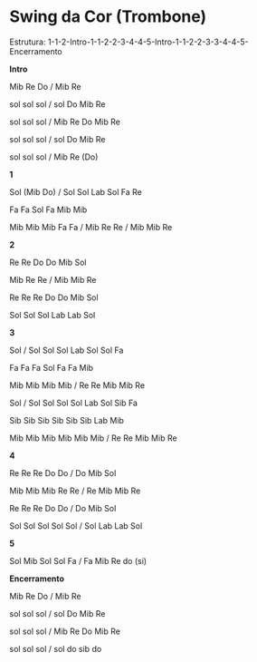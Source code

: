 # **Swing da Cor (Trombone)**

Estrutura:
1-1-2-Intro-1-1-2-2-3-4-4-5-Intro-1-1-2-2-3-3-4-4-5-Encerramento

**Intro**

Mib Re Do / Mib Re

sol sol sol / sol Do Mib Re

sol sol sol / Mib Re Do Mib Re

sol sol sol / sol Do Mib Re

sol sol sol / Mib Re (Do)

**1**

Sol (Mib Do) / Sol Sol Lab Sol Fa Re

Fa Fa Sol Fa Mib Mib

Mib Mib Mib Fa Fa / Mib Re Re / Mib Mib Re

**2**

Re Re Do Do Mib Sol

Mib Re Re / Mib Mib Re

Re Re Re Do Do Mib Sol

Sol Sol Sol Lab Lab Sol

**3**

Sol / Sol Sol Sol Lab Sol Sol Fa

Fa Fa Fa Sol Fa Fa Mib

Mib Mib Mib Mib / Re Re Mib Mib Re

Sol / Sol Sol Sol Sol Lab Sol Sib Fa

Sib Sib Sib Sib Sib Sib Lab Mib

Mib Mib Mib Mib Mib Mib / Re Re Mib Mib Re

**4**

Re Re Re Do Do / Do Mib Sol

Mib Mib Mib Re Re / Re Mib Mib Re

Re Re Re Do Do / Do Mib Sol

Sol Sol Sol Sol Sol / Sol Lab Lab Sol

**5**

Sol Mib Sol Sol Fa / Fa Mib Re do (si)

**Encerramento**

Mib Re Do / Mib Re

sol sol sol / sol Do Mib Re

sol sol sol / Mib Re Do Mib Re

sol sol sol / sol do sib do